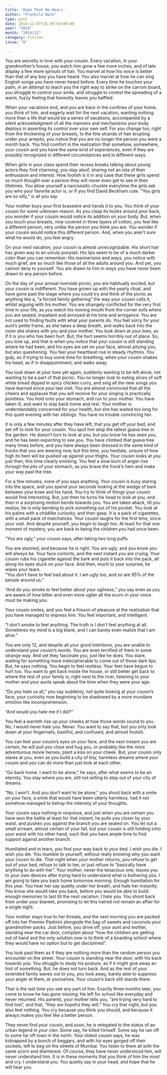 ```yaml
---
title: 'Hope That He Hears'
author: "Prashila Naik"
type: post
date: 2014-12-07T16:39:01+00:00
year: "2014"
month: "2014/12"
category: fiction
issue: "8"

---
```

You are secretly in love with your cousin. Every vacation, in your grandmother&#8217;s house, you watch him grow a few more inches, and of late display a few more sprouts of hair. You marvel at how his voice is better than that of any boy you have heard. You also marvel at how he can sing English songs you have never heard before. Every time he touches your palm, in an attempt to teach you the right way to strike on the carrom board, you struggle to control your smile, and struggle to control the spreading of a warm, fuzzy feeling that honestly leaves you baffled.

When your vacations end, and you are back in the confines of your home, you think of him, and eagerly wait for the next vacation, wanting nothing more than a life that would be a series of vacations, accompanied by a silent acknowledgment of all the manners and mechanisms your body deploys in asserting its control over your own self. For you change too, right from the thickening of your breasts, to the fine strands of hair erupting under your armpits, you notice that you are no longer the person you were a month back. You find comfort in the realization that somehow, somewhere, your cousin and you have the same kind of experiences, even if they are possibly recognized in different circumstances and in different ways.

When girls in your class spend their recess breaks talking about young actors they find charming, you stay aloof, sharing not an iota of their enthusiasm and interest. How foolish is it in any case that these girls spend so much thought over a person they will never even get to see in their lifetimes. You allow yourself a narcissistic chuckle everytime the girls ask you who your favorite actor is, or if you find David Beckham cute. &#8220;You girls are so silly,&#8221; is all you say.

Your mother buys your first brassiere and hands it to you. You think of your cousin for some unknown reason. As you clasp its hooks around your back, you wonder if your cousin would notice its addition on your body. But, when you touch your breasts, now covered in three layers of cotton, you feel like a different person, very unlike the person you think you are. You wonder if your cousin would notice this different person. And, when you aren&#8217;t sure what he would do, you feel angry.

On your next vacation, your cousin is almost unrecognizable. His short hair has given way to an unruly ponytail. His lips seem to be of a much darker color than you can remember. His mannerisms and ways, you notice with much grief, are so much like those of all the adults around you. And yet, you cannot deny to yourself. You are drawn to him in ways you have never been drawn to any person before.

On the day of your annual riverside picnic, you are habitually excited, but your cousin is indifferent. You have grown up with the yearly ritual, and have gone past the stage where you could try and think of the picnic as anything like a, &#8220;a forced family gathering&#8221; the way your cousin calls it, whilst arguing with his mother. You are strangely conflicted for the very first time in your life, as you watch his moving mouth from the corner sofa where you are seated, impatient and annoyed at his tone and arrogance. You are not used to finding faults with what your parents do. You feel sorry for your aunt&#8217;s petite frame, as she takes a deep breath, and walks back into the room she shares with you and your mother. You look down at your toes, as if it is you who has been hurt. But, the hurt seems horribly out of place. So, you look up, and that is when you notice that your cousin is still standing where he had been, and his eyes are set on your face, almost pitying you, but also questioning. You feel your heartbeat rise in steady rhythms. You gulp, as if trying to buy some time for breathing, when your cousin shakes his head, as if in disappointment, and walks away.

You look down at your toes yet again, suddenly wanting to be left alone, not wanting to be a part of that picnic. You no longer look to eating slices of soft white bread dipped in spicy chicken curry, and sing all the new songs you have learned since your last visit. You are almost convinced that all the cheers and applause that you will receive for your singing is practically pointless. You hold onto your stomach, and run to your mother. You have taken ill, and want to stay back home and rest. Your mother is understandably concerned for your health, but she has waited too long for this quiet evening with her siblings. You have no trouble convincing her.

It is only a few minutes after they have left, that you get off your bed, and set off to look for your cousin. You spot him atop the tallest guava tree in the garden. He doesn&#8217;t turn to look at you, but you know he has seen you, and he has been expecting to see you. You have climbed that guava tree many times before, and you have always been dressed in the same kind of frocks that you are wearing now, but this time, you hesitate, unsure of how high its hem will be pushed up against your thighs. Your cousin looks at you just then, this time clearly smirking. You feel a slow burn of anger rise through the pits of your stomach, as you brave the frock&#8217;s hem and make your way past the tree.

For a few minutes, none of you says anything. Your cousin is busy staring into the space, and you spend your seconds looking at the wedge of bark between your knee and his hand. You try to think of things your cousin would find interesting. But, just then he turns his head to look at you, and then in a surprising motion bends towards you. You are taken aback, till you realize, he is only bending to pick something out of his pocket. You look at his palms with a childlike curiosity, and then gasp. It is a pack of cigarettes, with a small pack of matchsticks. Your cousin laughs for the first time, since your visit. And despite yourself, you begin to laugh too. At least for that one moment of mystery, you are back to being the children you had once been.

“You are ugly,” your cousin says, after taking two long puffs.

You are stunned, and because he is right. You are ugly, and you know you will always be. Your face contorts, and the next instant you are crying. Your cousin rubs his cigarette against the bark and puts it back into the pack, all along his eyes stuck on your face. And then, much to your surprise, he wipes your tears.  
&#8220;You don&#8217;t have to feel bad about it. I am ugly too, and so are 95% of the people around us.&#8221;

&#8220;And do you smoke to feel better about your ugliness,&#8221; you say even as you are aware of how bitter and even more uglier all the scorn in your voice must be making you.

Your cousin smiles, and you feel a frisson of pleasure at the realization that you have managed to impress him. You feel important, and intelligent.

&#8220;I don&#8217;t smoke to feel anything. The truth is I don&#8217;t feel anything at all. Sometimes my mind is a big blank, and I can barely even realize that I am alive.&#8221;

You are only 12, and despite all your good intentions, you are unable to understand your cousin&#8217;s words. You are even terrified of them in some strange way. And yet they fascinate you, just like he does. You stare, waiting for something more indecipherable to come out of those dark lips. But, he says nothing. You begin to feel restless. Your feet have begun to hurt too. You want to get back inside the house, or still better get back to where the rest of your family is, right next to the river, listening to your mother and your aunts speak about the time when they were your age.

&#8220;Do you hate us all,&#8221; you say suddenly, not quite looking at your cousin&#8217;s face, your curiosity now beginning to be shadowed by a more mundane emotion like incomprehension.

&#8220;And would you hate me if I did?&#8221;

You feel a warmth rise up your cheeks at how those words sound to you. No, I would never hate you. Never. You want to say that, but you only look down at your fingernails, bashful, and confused, and almost foolish.

You can feel your cousin&#8217;s eyes on your face, and the next instant you are certain, he will pull you close and hug you, or probably like the more adventurous movie heroes, plant a kiss on your cheek. But, your cousin only stares at you, even as you build a city of tiny, harmless dreams where your cousin and you can do more than just look at each other.

&#8220;Go back home. I want to be alone,&#8221; he says, after what seems to be an eternity. You stay where you are, still not willing to step out of your city of dreams.

&#8220;No, I won&#8217;t. And you don&#8217;t want to be alone,&#8221; you shoot back with a smile on your face, a smile that would have been utterly harmless, had it not somehow managed to betray the intensity of your thoughts.

Your cousin says nothing in response, and just when you are certain you have won the battle at least for that instant, he pulls you closer by your waist, and pushes you against the branch you are seated on. You let out a small scream, almost certain of your fall, but your cousin is still holding onto your waist with his other hand, such that you have ample time to find support against another branch.

Humiliated and in tears, you find your way back to your bed. I wish you die. I wish you die. You mumble to yourself, without really knowing why you want your cousin to die. That night when your mother returns, you refuse to get out of your bed, refuse to talk to her, or just refuse to &#8220;basically have anything to do with her&#8221;. Your mother, never the tenacious one, leaves you to your own devices after trying hard to understand what is bothering you. I am going to take you back home tomorrow morning. Enough humiliation for this year. You hear her say quietly under her breath, and hate her instantly. You know she would take you back, before you would be able to build enough memories to last till the next vacation. I hate you. You shoot back from under your blanket, promising to let this hatred not remain an affair for a single night.

Your mother stays true to her threats, and the next morning you are packed off into her Premier Padmini alongside the bag of sweets and coconuts your grandmother packs. Just before, you drive off, your aunt and mother, standing near the car door, complain about &#8220;how the children are getting out of hand and the only solution now is to think of a boarding school where they would have no option but to get disciplined&#8221;.

You look past them as if they are nothing more than the random person you encounter on the street. Your cousin is standing near the door, with his back towards you. You struggle to study his posture, as if it might give away an hint of something. But, he does not turn back. And as the rest of your extended family waves out to you, you look away, barely able to suppress your anger at them, at yourselves. Your cousin&#8217;s back still stands there.

That is the last time you see any part of him. Exactly three months later, you come to know he has gone missing. He left for school like everyday and never returned. His parents, your mother tells you, &#8220;are trying very hard to find him&#8221;, and that, &#8220;they are hopeful they will.&#8221; You cry that night, but you also feel nothing. You cry because you think you should, and because it always makes you feel like a better person.

They never find your cousin, and soon, he is relegated to the status of an urban legend in your clan. Some say, he killed himself. Some say he ran off to some far off town in the north. Your oldest cousin says, he was kidnapped by a bunch of beggars, and with his eyes gorged off their sockets, left to beg on the streets of Mumbai. You listen to them all with the same scorn and disinterest. Of course, they have never understood him, will never understand him. It is in these moments that you think of him the most and cry. I understand you. You quietly say in your head, and hope that he will hear you.
